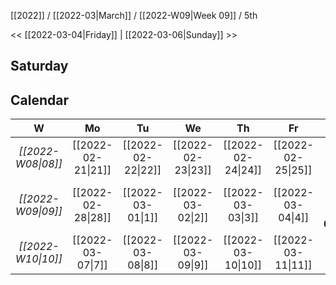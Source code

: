 [[2022]] / [[2022-03|March]] / [[2022-W09|Week 09]] / 5th

<<  [[2022-03-04|Friday]]   |  [[2022-03-06|Sunday]]   >>︎

## Saturday

## Calendar
| W  | Mo | Tu | We | Th | Fr | Sa | Su |
|:--:|:--:|:--:|:--:|:--:|:--:|:--:|:--:|
| *[[2022-W08\|08]]* | [[2022-02-21\|21]] | [[2022-02-22\|22]] | [[2022-02-23\|23]] | [[2022-02-24\|24]] | [[2022-02-25\|25]] | [[2022-02-26\|26]] | [[2022-02-27\|27]] |
| *[[2022-W09\|09]]* | [[2022-02-28\|28]] | [[2022-03-01\|1]]  | [[2022-03-02\|2]]  | [[2022-03-03\|3]]  | [[2022-03-04\|4]]  | ==**[[2022-03-05\|5]]**==  | [[2022-03-06\|6]]  |
| *[[2022-W10\|10]]* | [[2022-03-07\|7]]  | [[2022-03-08\|8]]  | [[2022-03-09\|9]]  | [[2022-03-10\|10]] | [[2022-03-11\|11]] | [[2022-03-12\|12]] | [[2022-03-13\|13]] |
